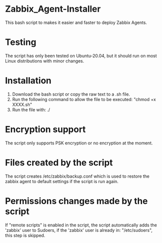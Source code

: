 # Zabbix_Agent-Installer
This bash script to makes it easier and faster to deploy Zabbix Agents.

# Testing
The script has only been tested on Ubuntu-20.04, but it should run on most Linux distributions with minor changes.

# Installation
1. Download the bash script or copy the raw text to a .sh file.
2. Run the following command to allow the file to be executed: "chmod +x XXXX.sh"
3. Run the file with: ./

# Encryption support
The script only supports PSK encryption or no encryption at the moment.

# Files created by the script
The script creates /etc/zabbix/backup.conf which is used to restore the zabbix agent to default settings if the script is run again.

# Permissions changes made by the script
If "remote scripts" is enabled in the script, the script automatically adds the 'zabbix' user to Sudoers, if the 'zabbix' user is already in: "/etc/sudoers", this step is skipped.
